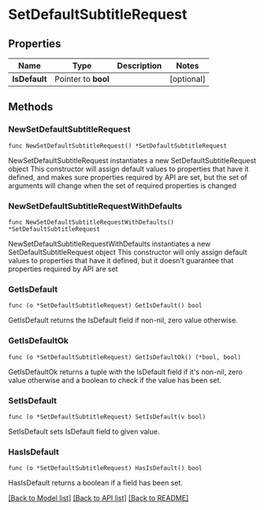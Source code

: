 # SetDefaultSubtitleRequest

## Properties

Name | Type | Description | Notes
------------ | ------------- | ------------- | -------------
**IsDefault** | Pointer to **bool** |  | [optional] 

## Methods

### NewSetDefaultSubtitleRequest

`func NewSetDefaultSubtitleRequest() *SetDefaultSubtitleRequest`

NewSetDefaultSubtitleRequest instantiates a new SetDefaultSubtitleRequest object
This constructor will assign default values to properties that have it defined,
and makes sure properties required by API are set, but the set of arguments
will change when the set of required properties is changed

### NewSetDefaultSubtitleRequestWithDefaults

`func NewSetDefaultSubtitleRequestWithDefaults() *SetDefaultSubtitleRequest`

NewSetDefaultSubtitleRequestWithDefaults instantiates a new SetDefaultSubtitleRequest object
This constructor will only assign default values to properties that have it defined,
but it doesn't guarantee that properties required by API are set

### GetIsDefault

`func (o *SetDefaultSubtitleRequest) GetIsDefault() bool`

GetIsDefault returns the IsDefault field if non-nil, zero value otherwise.

### GetIsDefaultOk

`func (o *SetDefaultSubtitleRequest) GetIsDefaultOk() (*bool, bool)`

GetIsDefaultOk returns a tuple with the IsDefault field if it's non-nil, zero value otherwise
and a boolean to check if the value has been set.

### SetIsDefault

`func (o *SetDefaultSubtitleRequest) SetIsDefault(v bool)`

SetIsDefault sets IsDefault field to given value.

### HasIsDefault

`func (o *SetDefaultSubtitleRequest) HasIsDefault() bool`

HasIsDefault returns a boolean if a field has been set.


[[Back to Model list]](../README.md#documentation-for-models) [[Back to API list]](../README.md#documentation-for-api-endpoints) [[Back to README]](../README.md)


